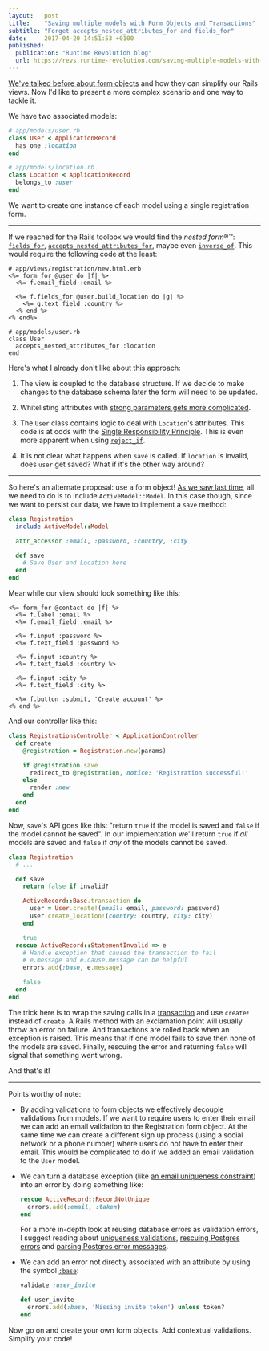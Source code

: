 ```yaml
---
layout:   post
title:    "Saving multiple models with Form Objects and Transactions"
subtitle: "Forget accepts_nested_attributes_for and fields_for"
date:     2017-04-20 14:51:53 +0100
published:
  publication: "Runtime Revolution blog"
  url: https://revs.runtime-revolution.com/saving-multiple-models-with-form-objects-and-transactions-2c26f37f7b9a
---
```

[We've talked before about form objects][in creating form objects] and how they can simplify our Rails views.
Now I'd like to present a more complex scenario and one way to tackle it.

We have two associated models:

```ruby
# app/models/user.rb
class User < ApplicationRecord
  has_one :location
end

# app/models/location.rb
class Location < ApplicationRecord
  belongs_to :user
end
```

We want to create one instance of each model using a single registration form.

---

If we reached for the Rails toolbox we would find the *nested form*®™:
[`fields_for`], [`accepts_nested_attributes_for`], maybe even [`inverse_of`].
This would require the following code at the least:

```erb
# app/views/registration/new.html.erb
<%= form_for @user do |f| %>
  <%= f.email_field :email %>

  <%= f.fields_for @user.build_location do |g| %>
    <%= g.text_field :country %>
  <% end %>
<% end%>

# app/models/user.rb
class User
  accepts_nested_attributes_for :location
end
```

Here's what I already don't like about this approach:

1. The view is coupled to the database structure.
   If we decide to make changes to the database schema later the form will need to be updated.

2. Whitelisting attributes with [strong parameters gets more complicated].

3. The `User` class contains logic to deal with `Location`'s attributes.
   This code is at odds with the [Single Responsibility Principle].
   This is even more apparent when using [`reject_if`].

4. It is not clear what happens when `save` is called.
   If `location` is invalid, does `user` get saved? What if it's the other way around?

---

So here's an alternate proposal: use a form object!
[As we saw last time][in creating form objects], all we need to do is to include `ActiveModel::Model`.
In this case though, since we want to persist our data, we have to implement a `save` method:

```ruby
class Registration
  include ActiveModel::Model

  attr_accessor :email, :password, :country, :city

  def save
    # Save User and Location here
  end
end
```

Meanwhile our view should look something like this:

```erb
<%= form_for @contact do |f| %>
  <%= f.label :email %>
  <%= f.email_field :email %>

  <%= f.input :password %>
  <%= f.text_field :password %>

  <%= f.input :country %>
  <%= f.text_field :country %>

  <%= f.input :city %>
  <%= f.text_field :city %>

  <%= f.button :submit, 'Create account' %>
<% end %>
```

And our controller like this:

```ruby
class RegistrationsController < ApplicationController
  def create
    @registration = Registration.new(params)

    if @registration.save
      redirect_to @registration, notice: 'Registration successful!'
    else
      render :new
    end
  end
end
```

Now, `save`'s API goes like this: "return `true` if the model is saved and `false` if the model cannot be saved".
In our implementation we'll return `true` if *all* models are saved and `false` if *any* of the models cannot be saved.

```ruby
class Registration
  # ...

  def save
    return false if invalid?

    ActiveRecord::Base.transaction do
      user = User.create!(email: email, password: password)
      user.create_location!(country: country, city: city)
    end

    true
  rescue ActiveRecord::StatementInvalid => e
    # Handle exception that caused the transaction to fail
    # e.message and e.cause.message can be helpful
    errors.add(:base, e.message)

    false
  end
end
```

The trick here is to wrap the saving calls in a [transaction] and use `create!` instead of `create`.
A Rails method with an exclamation point will usually throw an error on failure.
And transactions are rolled back when an exception is raised.
This means that if one model fails to save then none of the models are saved.
Finally, rescuing the error and returning `false` will signal that something went wrong.

And that's it!

---

Points worthy of note:

* By adding validations to form objects we effectively decouple validations from models.
  If we want to require users to enter their email we can add an email validation to the Registration form object.
  At the same time we can create a different sign up process (using a social network or a phone number) where users do not have to enter their email.
  This would be complicated to do if we added an email validation to the `User` model.

* We can turn a database exception (like [an email uniqueness constraint]) into an error by doing something like:

  ```ruby
  rescue ActiveRecord::RecordNotUnique
    errors.add(:email, :taken)
  end
  ```

  For a more in-depth look at reusing database errors as validation errors, I suggest reading about
  [uniqueness validations], [rescuing Postgres errors] and [parsing Postgres error messages].

* We can add an error not directly associated with an attribute by using the symbol [`:base`]:

  ```ruby
  validate :user_invite

  def user_invite
    errors.add(:base, 'Missing invite token') unless token?
  end
  ```

Now go on and create your own form objects.
Add contextual validations.
Simplify your code!


[in creating form objects]: 2017-03-13-creating-form-objects-with-active-model.md
[`fields_for`]: http://api.rubyonrails.org/classes/ActionView/Helpers/FormHelper.html#method-i-fields_for
[`accepts_nested_attributes_for`]: http://api.rubyonrails.org/classes/ActiveRecord/NestedAttributes/ClassMethods.html#method-i-accepts_nested_attributes_for
[`inverse_of`]: https://robots.thoughtbot.com/accepts-nested-attributes-for-with-has-many-through
[strong parameters gets more complicated]: http://patshaughnessy.net/2014/6/16/a-rule-of-thumb-for-strong-parameters
[Single Responsibility Principle]: https://en.wikipedia.org/wiki/Single_responsibility_principle
[`reject_if`]: http://api.rubyonrails.org/classes/ActiveRecord/NestedAttributes/ClassMethods.html#method-i-accepts_nested_attributes_for
[transaction]: http://api.rubyonrails.org/classes/ActiveRecord/Transactions/ClassMethods.html
[an email uniqueness constraint]: https://www.youtube.com/watch?v=yuh9COzp5vo&t=19m15s
[uniqueness validations]: https://robots.thoughtbot.com/the-perils-of-uniqueness-validations
[rescuing Postgres errors]: http://mentalized.net/journal/2013/10/10/humane-database-errors-in-activerecord/
[parsing Postgres error messages]: https://gist.github.com/bf4/5594532#file-validations-rb
[`:base`]: http://api.rubyonrails.org/classes/ActiveModel/Errors.html#method-i-add
